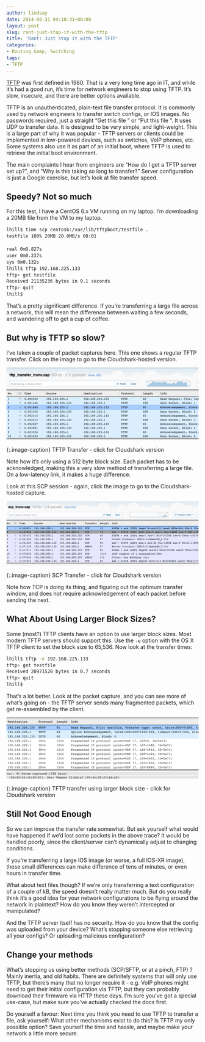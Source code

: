 ```yaml
---
author: lindsay
date: 2014-08-31 04:10:31+00:00
layout: post
slug: rant-just-stop-it-with-the-tftp
title: 'Rant: Just stop it with the TFTP'
categories:
- Routing &amp; Switching
tags:
- TFTP
---
```


[TFTP](http://en.wikipedia.org/wiki/Trivial_File_Transfer_Protocol) was first defined in 1980. That is a very long time ago in IT, and while it’s had a good run, it’s time for network engineers to stop using TFTP. It’s slow, insecure, and there are better options available.

TFTP is an unauthenticated, plain-text file transfer protocol. It is commonly used by network engineers to transfer switch configs, or IOS images. No passwords required, just a straight “Get this file ” or “Put this file ”. It uses UDP to transfer data. It is designed to be very simple, and light-weight. This is a large part of why it was popular - TFTP servers or clients could be implemented in low-powered devices, such as switches, VoIP phones, etc. Some systems also use it as part of an initial boot, where TFTP is used to retrieve the initial boot environment.

The main complaints I hear from engineers are “How do I get a TFTP server set up?”, and “Why is this taking so long to transfer?” Server configuration is just a Google exercise, but let’s look at file transfer speed.


## Speedy? Not so much


For this test, I have a CentOS 6.x VM running on my laptop. I’m downloading a 20MB file from the VM to my laptop.


```bash
lhill$ time scp centos6:/var/lib/tftpboot/testfile .
testfile 100% 20MB 20.0MB/s 00:01

real 0m0.827s
user 0m0.237s
sys 0m0.132s
lhill$ tftp 192.168.225.133
tftp> get testfile
Received 21135236 bytes in 9.1 seconds
tftp> quit
lhill$

```


That’s a pretty significant difference. If you’re transferring a large file across a network, this will mean the difference between waiting a few seconds, and wandering off to get a cup of coffee.


## But why is TFTP so slow?


I’ve taken a couple of packet captures here. This one shows a regular TFTP transfer. Click on the image to go to the Cloudshark-hosted version.

[![TFTP Transfer - click for Cloudshark version](/assets/2014/08/TFTP-Transfer-Truncated.png)](https://www.cloudshark.org/captures/067ee3e434bb)

{:.image-caption}
TFTP Transfer - click for Cloudshark version

Note how it’s only using a 512 byte block size. Each packet has to be acknowledged, making this a very slow method of transferring a large file. On a low-latency link, it makes a huge difference.

Look at this SCP session - again, click the image to go to the Cloudshark-hosted capture.

[![SCP Transfer - click for Cloudshark version](/assets/2014/08/SCP-Transfer-Truncated.png)](https://www.cloudshark.org/captures/9d3b99c0eb65)

{:.image-caption}
SCP Transfer - click for Cloudshark version

Note how TCP is doing its thing, and figuring out the optimum transfer window, and does not require acknowledgement of each packet before sending the next.


## What About Using Larger Block Sizes?


Some (most?) TFTP clients have an option to use larger block sizes. Most modern TFTP servers should support this. Use the `-e` option with the OS X TFTP client to set the block size to 65,536. Now look at the transfer times:


```bash
lhill$ tftp -e 192.168.225.133
tftp> get testfile
Received 20971520 bytes in 0.7 seconds
tftp> quit
lhill$
```


That’s a lot better. Look at the packet capture, and you can see more of what’s going on - the TFTP server sends many fragmented packets, which get re-assembled by the client.

[![TFTP transfer using larger block size - click for Cloudshark version](/assets/2014/08/TFTP-Extended.png)](https://www.cloudshark.org/captures/17967fd28649)

{:.image-caption}
TFTP transfer using larger block size - click for Cloudshark version


## Still Not Good Enough


So we can improve the transfer rate somewhat. But ask yourself what would have happened if we’d lost some packets in the above trace? It would be handled poorly, since the client/server can’t dynamically adjust to changing conditions.

If you’re transferring a large IOS image (or worse, a full IOS-XR image), these small differences can make difference of tens of minutes, or even hours in transfer time.

What about text files though? If we’re only transferring a text configuration of a couple of kB, the speed doesn’t really matter much. But do you really think it’s a good idea for your network configurations to be flying around the network in plaintext? How do you know they weren’t intercepted or manipulated?

And the TFTP server itself has no security. How do you know that the config was uploaded from your device? What’s stopping someone else retrieving all your configs? Or uploading malicious configuration?


## Change your methods


What’s stopping us using better methods (SCP/SFTP, or at a pinch, FTP) ? Mainly inertia, and old habits. There are definitely systems that will only use TFTP, but there’s many that no longer require it - e.g. VoIP phones might need to get their initial configuration via TFTP, but they can probably download their firmware via HTTP these days. I’m sure you’ve got a special use-case, but make sure you’ve actually checked the docs first.

Do yourself a favour: Next time you think you need to use TFTP to transfer a file, ask yourself: What other mechanisms exist to do this? Is TFTP my only possible option? Save yourself the time and hassle, and maybe make your network a little more secure.
